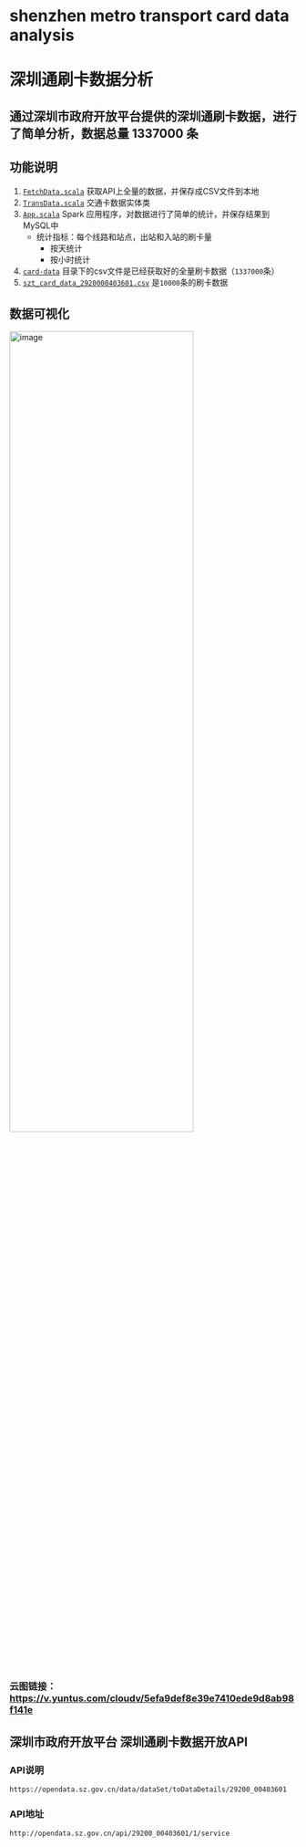 # shenzhen metro transport card data analysis
# 深圳通刷卡数据分析 
## 通过深圳市政府开放平台提供的深圳通刷卡数据，进行了简单分析，数据总量 1337000 条
## 功能说明
1. [`FetchData.scala`](https://github.com/haozhang-x/sz-metro-transport-card-data-analysis/blob/master/src/main/scala/data/FetchData.scala) 获取API上全量的数据，并保存成CSV文件到本地 
2. [`TransData.scala`](https://github.com/haozhang-x/sz-metro-transport-card-data-analysis/blob/master/src/main/scala/entity/TransData.scala) 交通卡数据实体类
3. [`App.scala`](https://github.com/haozhang-x/sz-metro-transport-card-data-analysis/blob/master/src/main/scala/App.scala) Spark 应用程序，对数据进行了简单的统计，并保存结果到MySQL中
      - 统计指标：每个线路和站点，出站和入站的刷卡量
          * 按天统计
          * 按小时统计
4. [`card-data`](https://github.com/haozhang-x/sz-metro-transport-card-data-analysis/tree/master/src/main/resources/card-data) 目录下的csv文件是已经获取好的全量刷卡数据（`1337000`条）
5. [`szt_card_data_2920000403601.csv`](https://github.com/haozhang-x/sz-metro-transport-card-data-analysis/blob/master/src/main/resources/szt_card_data_2920000403601.csv) 是`10000`条的刷卡数据   

## 数据可视化

<img src="https://github.com/haozhang-x/sz-metro-transport-card-data-analysis/blob/master/src/main/resources/images/204521%402x.png" width ="80%" height = "60%"  alt="image"/>

### 云图链接：https://v.yuntus.com/cloudv/5efa9def8e39e7410ede9d8ab98f141e

## 深圳市政府开放平台 深圳通刷卡数据开放API
### API说明
`https://opendata.sz.gov.cn/data/dataSet/toDataDetails/29200_00403601`
### API地址
`http://opendata.sz.gov.cn/api/29200_00403601/1/service`

